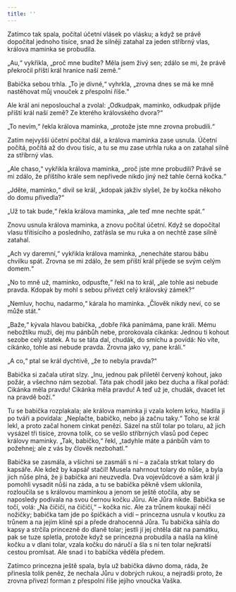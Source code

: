 ```yaml
---
title: ''
---
```


Zatímco tak spala, počítal účetní vlásek po vlásku; a když se právě dopočítal jednoho tisíce, snad že silněji zatahal za jeden stříbrný vlas, králova maminka se probudila.

„Au,“ vykřikla, „proč mne budíte? Měla jsem živý sen; zdálo se mi, že právě překročil příští král hranice naší země.“

Babička sebou trhla. „To je divné,“ vyhrkla, „zrovna dnes se má ke mně nastěhovat můj vnouček z přespolní říše.“

Ale král ani neposlouchal a zvolal: „Odkudpak, maminko, odkudpak přijde příští král naší země? Ze kterého královského dvora?“

„To nevím,“ řekla králova maminka, „protože jste mne zrovna probudili.“

Zatím nejvyšší účetní počítal dál, a králova maminka zase usnula. Účetní počítá, počítá až do dvou tisíc, a tu se mu zase utrhla ruka a on zatahal silně za stříbrný vlas.

„Ale chaso,“ vykřikla králova maminka, „proč jste mne probudili? Právě se mi zdálo, že příštího krále sem nepřivede nikdo jiný než tahle černá kočka.“

„Jděte, maminko,“ divil se král, „kdopak jakživ slyšel, že by kočka někoho do domu přivedla?“

„Už to tak bude,“ řekla králova maminka, „ale teď mne nechte spát.“

Znovu usnula králova maminka, a znovu počítal účetní. Když se dopočítal vlasu třítisícího a posledního, zatřásla se mu ruka a on nechtě zase silně zatahal.

„Ach vy daremní,“ vykřikla králova maminka, „nenecháte starou bábu chvilku spát. Zrovna se mi zdálo, že sem příští král přijede se svým celým domem.“

„No to mně už, maminko, odpusťte,“ řekl na to král, „ale tohle asi nebude pravda. Kdopak by mohl s sebou přivézt celý královský zámek?“

„Nemluv, hochu, nadarmo,“ kárala ho maminka. „Člověk nikdy neví, co se může stát.“

„Baže,“ kývala hlavou babička, „dobře říká panímáma, pane králi. Mému nebožtíku muži, dej mu pánbůh nebe, prorokovala cikánka: Jednou ti kohout sezobe celý statek. A tu se táta dal, chudák, do smíchu a povídá: No víte, cikánko, tohle asi nebude pravda. Zrovna jako vy, pane králi.“

„A co,“ ptal se král dychtivě, „že to nebyla pravda?“

Babička si začala utírat slzy. „Inu, jednou pak přiletěl červený kohout, jako požár, a všechno nám sezobal. Táta pak chodil jako bez ducha a říkal pořád: Cikánka měla pravdu! Cikánka měla pravdu! A teď už je, chudák, dvacet let na pravdě boží.“

Tu se babička rozplakala; ale králova maminka ji vzala kolem krku, hladila ji po tváři a povídala: „Neplačte, babičko, nebo já začnu taky.“ Toho se král lekl, a proto začal honem cinkat penězi. Sázel na stůl tolar po tolaru, až jich vysázel tři tisíce, zrovna tolik, co se vešlo stříbrných vlasů pod čepec královy maminky. „Tak, babičko,“ řekl, „tadyhle máte a pánbůh vám to požehnej; ale z vás by člověk nezbohatl.“

Babička se zasmála, a všichni se zasmáli s ní – a začala strkat tolary do kapsáře. Ale kdež by kapsář stačil! Musela nahrnout tolary do nůše, a byla jich nůše plná, že ji babička ani neuzvedla. Dva vojevůdcové a sám král jí pomohli vysadit nůši na záda, a tu se babička pěkně všem uklonila, rozloučila se s královou maminkou a jenom se ještě otočila, aby se naposledy podívala na svou černou kočku Jůru. Ale Jůra nikde. Babička se točí, volá: „Na čičičí, na čičičí,“ – kočka nic. Ale za trůnem koukají něčí nožičky; babička tam jde po špičkách a vidí – princezna usnula v koutku za trůnem a na jejím klíně spí a přede drahocenná Jůra. Tu babička sáhla do kapsy a strčila princezně do dlaně tolar; jestli jí jej chtěla dát na památku, pak se tuze spletla, protože když se princezna probudila a našla na klíně kočku a v dlani tolar, vzala kočku do náručí a šla s ní ten tolar nejkratší cestou promlsat. Ale snad i to babička věděla předem.

Zatímco princezna ještě spala, byla už babička dávno doma, ráda, že přinesla tolik peněz, že nechala Jůru v dobrých rukou, a nejradši proto, že zrovna přivezl forman z přespolní říše jejího vnoučka Vaška.
